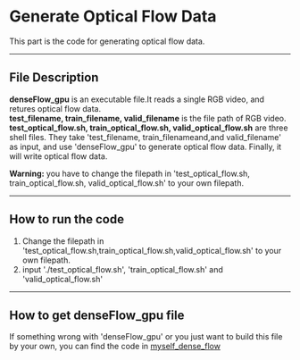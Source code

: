 # Generate Optical Flow Data  


This part is the code for generating optical flow data.

----
## File Description

**denseFlow_gpu** is an executable file.It reads a single RGB video, and retures optical flow data.  
**test_filename, train_filename, valid_filename** is the file path of RGB video.  
**test_optical_flow.sh, train_optical_flow.sh, valid_optical_flow.sh** are three shell files. They take 'test_filename,
train_filenameand,and valid_filename' as input, and use 'denseFlow_gpu' to generate optical flow data. Finally, it
will write optical flow data.  

**Warning:** you have to change the filepath in 'test_optical_flow.sh, train_optical_flow.sh, valid_optical_flow.sh' to your own filepath.

----

## How to run the code
1. Change the filepath in 'test_optical_flow.sh,train_optical_flow.sh,valid_optical_flow.sh' to your own filepath.
2. input './test_optical_flow.sh', 'train_optical_flow.sh' and 'valid_optical_flow.sh'

-----

## How to get denseFlow_gpu file
If something wrong with 'denseFlow_gpu' or you just want to build this file by your own,
you can find the code in [myself_dense_flow](https://github.com/EthanTaylor2/dense_flow)
